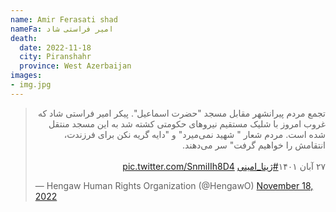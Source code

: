 ```yaml
---
name: Amir Ferasati shad
nameFa: امیر فراستی شاد
death:
  date: 2022-11-18
  city: Piranshahr
  province: West Azerbaijan
images:
- img.jpg
---
```



<blockquote class="twitter-tweet"><p lang="fa" dir="rtl">تجمع مردم پیرانشهر مقابل مسجد &quot;حضرت اسماعیل&quot;. پیکر امیر فراستی شاد که غروب امروز با شلیک مستقیم نیروهای حکومتی کشته شد به این مسجد منتقل شده است. مردم شعار &quot; شهید نمی‌میرد&quot; و &quot;دایه گریه نکن برای فرزندت، انتقامش را خواهیم گرفت&quot; سر می‌دهند.<br><br>۲۷ آبان ۱۴۰۱<a href="https://twitter.com/hashtag/%DA%98%DB%8C%D9%86%D8%A7_%D8%A7%D9%85%DB%8C%D9%86%DB%8C?src=hash&amp;ref_src=twsrc%5Etfw">#ژینا_امینی</a> <a href="https://t.co/SnmiIIh8D4">pic.twitter.com/SnmiIIh8D4</a></p>&mdash; Hengaw Human Rights Organization (@HengawO) <a href="https://twitter.com/HengawO/status/1593658751625699329?ref_src=twsrc%5Etfw">November 18, 2022</a></blockquote> <script async src="https://platform.twitter.com/widgets.js" charset="utf-8"></script>